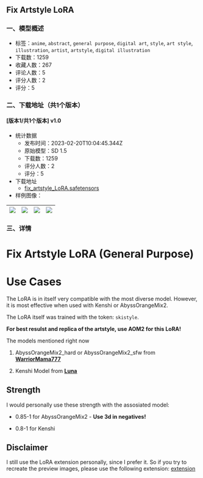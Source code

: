 ## Fix Artstyle LoRA
### 一、模型概述

- 标签：`anime`, `abstract`, `general purpose`, `digital art`, `style`, `art style`, `illustration`, `artist`, `artstyle`, `digital illustration`
- 下载数：1259
- 收藏人数：267
- 评论人数：5
- 评分人数：2
- 评分：5

### 二、下载地址（共1个版本）

#### [版本1/共1个版本] v1.0

- 统计数据
  - 发布时间：2023-02-20T10:04:45.344Z
  - 原始模型：SD 1.5
  - 下载数：1259
  - 评分人数：2
  - 评分：5
- 下载地址
  - [fix_artstyle_LoRA.safetensors](https://civitai.com/api/download/models/13032)
- 样例图像：

| <img src="https://image.civitai.com/xG1nkqKTMzGDvpLrqFT7WA/f9e087d0-1fda-4d41-504d-3a3dd3cd1200/width=450/125661.jpeg" /> | <img src="https://image.civitai.com/xG1nkqKTMzGDvpLrqFT7WA/a8b3a128-0e12-4e54-1d24-475456de2a00/width=450/125677.jpeg" /> | <img src="https://image.civitai.com/xG1nkqKTMzGDvpLrqFT7WA/cb6d4519-f656-4520-2c9a-2efd47b18500/width=450/125676.jpeg" /> | <img src="https://image.civitai.com/xG1nkqKTMzGDvpLrqFT7WA/92c42c6b-1367-4a58-3a98-5b161feefa00/width=450/125675.jpeg" /> |
| ---- | ---- | ---- | ---- |


### 三、详情
<h1><strong>Fix Artstyle LoRA (General Purpose)</strong></h1><h1>Use Cases</h1><p>The LoRA is in itself very compatible with the most diverse model. However, it is most effective when used with Kenshi or AbyssOrangeMix2.</p><p>The LoRA itself was trained with the token: <code>skistyle</code>.</p><p><strong>For best resulst and replica of the artstyle, use AOM2 for this LoRA!</strong></p><p>The models mentioned right now</p><ol><li><p>AbyssOrangeMix2_hard or AbyssOrangeMix2_sfw from <a target="_blank" rel="ugc" href="https://huggingface.co/WarriorMama777/OrangeMixs"><strong><u>WarriorMama777</u></strong></a></p></li><li><p>Kenshi Model from <a target="_blank" rel="ugc" href="https://huggingface.co/SweetLuna/Kenshi"><strong><u>Luna</u></strong></a></p></li></ol><h2>Strength</h2><p>I would personally use these strength with the assosiated model:</p><ul><li><p>0.85-1 for AbyssOrangeMix2 - <strong>Use 3d in negatives!</strong></p></li><li><p>0.8-1 for Kenshi</p></li></ul><h2>Disclaimer</h2><p>I still use the LoRA extension personally, since I prefer it. So if you try to recreate the preview images, please use the following extension: <a target="_blank" rel="ugc" href="https://github.com/kohya-ss/sd-webui-additional-networks">extension</a></p>